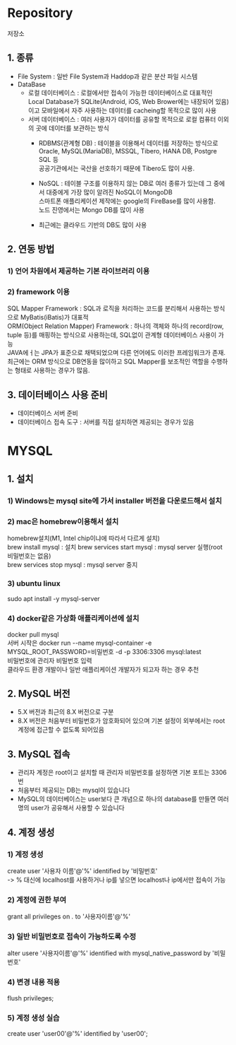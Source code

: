# Repository
  저장소  
## 1. 종류  
  * File System : 일반 File System과 Haddop과 같은 분산 파일 시스템  
  * DataBase  
    * 로컬 데이터베이스 : 로컬에서만 접속이 가능한 데이터베이스로 대표적인 Local Database가 SQLite(Android, iOS, Web Brower에는 내장되어 있음)이고 모바일에서 자주 사용하는 데이터를 cacheing할 목적으로 많이 사용  
    * 서버 데이터베이스 : 여러 사용자가 데이터를 공유할 목적으로 로컬 컴퓨터 이외의 곳에 데이터를 보관하는 방식  
      - RDBMS(관계형 DB) : 테이블을 이용해서 데이터를 저장하는 방식으로 Oracle, MySQL(MariaDB), MSSQL, Tibero, HANA DB, Postgre SQL 등  
        공공기관에서는 국산을 선호하기 때문에 Tibero도 많이 사용.  
      - NoSQL : 테이블 구조를 이용하지 않는 DB로 여러 종류가 있는데 그 중에서 대중에게 가장 많이 알려진 NoSQL이 MongoDB  
        스마트폰 애플리케이션 제작에는 google의 FireBase를 많이 사용함.  
        노드 진영에서는 Mongo DB를 많이 사용
        
      - 최근에는 클라우드 기반의 DB도 많이 사용

## 2. 연동 방법
### 1) 언어 차원에서 제공하는 기본 라이브러리 이용  

### 2) framework 이용  
  SQL Mapper Framework : SQL과 로직을 처리하는 코드를 분리해서 사용하는 방식으로 MyBatis(iBatis)가 대표적  
  ORM(Object Relation Mapper) Framework : 하나의 객체와 하나의 record(row, tuple 등)를 매핑하는 방식으로 사용하는데, SQL없이 관계형 데이터베이스 사용이 가능  
  JAVA에ㅓ는 JPA가 표준으로 채택되었으며 다른 언어에도 이러한 프레임워크가 존재.  
  최근에는 ORM 방식으로 DB연동을 많이하고 SQL Mapper를 보조적인 역할을 수행하는 형태로 사용하는 경우가 많음.  
  
## 3. 데이터베이스 사용 준비
  * 데이터베이스 서버 준비  
  * 데이터베이스 접속 도구 : 서버를 직접 설치하면 제공되는 경우가 있음  

# MYSQL
## 1. 설치
### 1) Windows는 mysql site에 가서 installer 버전을 다운로드해서 설치
### 2) mac은 homebrew이용해서 설치
  homebrew설치(M1, Intel chip이냐에 따라서 다르게 설치)  
  brew install mysql : 설치
  brew services start mysql : mysql server 실행(root 비밀번호는 없음)  
  brew services stop mysql : mysql server 중지  
### 3) ubuntu linux  
  sudo apt install -y mysql-server  
### 4) docker같은 가상화 애플리케이션에 설치  
  docker pull mysql  
  서버 시작은 docker run --name mysql-container -e MYSQL_ROOT_PASSWORD=비밀번호 -d -p 3306:3306 mysql:latest  
  비밀번호에 관리자 비밀번호 입력  
  클라우드 환경 개발이나 일반 애플리케이션 개발자가 되고자 하는 경우 추천  
## 2. MySQL 버전  
  * 5.X 버전과 최근의 8.X 버전으로 구분  
  * 8.X 버전은 처음부터 비밀번호가 암호화되어 있으며 기본 설정이 외부에서는 root 계정에 접근할 수 없도록 되어있음  
## 3. MySQL 접속  
  * 관리자 계정은 root이고 설치할 때 관리자 비밀번호를 설정하면 기본 포트는 3306번  
  * 처음부터 제공되는 DB는 mysql이 있습니다  
  * MySQL의 데이터베이스는 user보다 큰 개념으로 하나의 database를 만들면 여러 명의 user가 공유해서 사용할 수 있습니다  

## 4. 계정 생성
### 1) 계정 생성  
  create user '사용자 이름'@'%' identified by '비밀번호'  
  -> % 대신에 localhost를 사용하거나 ip를 넣으면 localhost나 ip에서만 접속이 가능  
### 2) 계정에 권한 부여  
  grant all privileges on *.* to '사용자이름'@'%'
### 3) 일반 비밀번호로 접속이 가능하도록 수정
  alter usere '사용자이름'@'%' identified with mysql_native_password by '비밀번호'
### 4) 변경 내용 적용
  flush privileges;
### 5) 계정 생성 실습
  create user 'user00'@'%' identified by 'user00';
